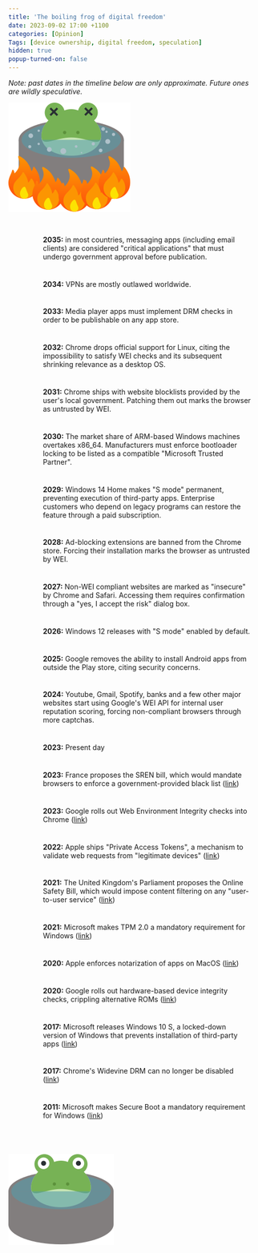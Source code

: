 ```yaml
---
title: 'The boiling frog of digital freedom'
date: 2023-09-02 17:00 +1100
categories: [Opinion]
Tags: [device ownership, digital freedom, speculation]
hidden: true
popup-turned-on: false
---
```


_Note: past dates in the timeline below are only approximate. Future ones are wildly speculative._

<style type="text/css">

.thermometer_stretch {
  min-width: 50px;
  max-width: 50px;
  display: flex;
  flex-direction: column;
}

.thermometer_empty_grad {
  min-height: 10px;
  background-size: 100% 100%;
  background-image: url("/assets/boiling_frog/thermometer_empty.svg");
}

.thermometer_empty_fill {
  flex: 1;
  background-size: 100% 100%;
  background-image: url("/assets/boiling_frog/thermometer_empty_fill.svg");
}

.thermometer_full_grad {
  min-height: 10px;
  background-size: 100% 100%;
  background-image: url("/assets/boiling_frog/thermometer_full.svg");
}

.thermometer_full_fill {
  flex: 1;
  background-size: 100% 100%;
  background-image: url("/assets/boiling_frog/thermometer_full_fill.svg");
}

.thermometer_partial_grad {
  min-height: 10px;
  background-size: 100% 100%;
  background-image: url("/assets/boiling_frog/thermometer_partial.svg");
}

.thermometer_bottom_cap {
  width: 50px;
  height: 50px;
  background-size: 100% 100%;
  background-image: url("/assets/boiling_frog/thermometer_bottom_cap.svg");
  transform: scale(1.2);
}

.thermometer_top_cap {
  width: 50px;
  height: 25px;
  background-size: 100% 100%;
  background-image: url("/assets/boiling_frog/thermometer_top_cap.svg");
}

.entry {
  display: flex;
  align-items: stretch;
  /* margin-left: 3cm; */
  height: auto;
  width: 100%;
}

.entry_text {
  margin: auto 0px auto 0px;
  padding: 0.5cm 0.5cm;
}

</style>

  <img src="/assets/boiling_frog/frog_dead.svg">

  <div class="entry">
    <div class="thermometer_top_cap"></div>
  </div>

  <div class="entry">
    <div class="thermometer_stretch">
      <div class="thermometer_empty_fill"></div>
      <div class="thermometer_empty_grad"></div>
      <div class="thermometer_empty_fill"></div>
    </div>
    <div class="entry_text">
    <b>2035:</b> in most countries, messaging apps (including email clients) are considered "critical applications" that must undergo government approval before publication.
    </div>
  </div>

  <div class="entry">
    <div class="thermometer_stretch">
      <div class="thermometer_empty_fill"></div>
      <div class="thermometer_empty_grad"></div>
      <div class="thermometer_empty_fill"></div>
    </div>
    <div class="entry_text">
    <b>2034:</b> VPNs are mostly outlawed worldwide.
    </div>
  </div>

  <div class="entry">
    <div class="thermometer_stretch">
      <div class="thermometer_empty_fill"></div>
      <div class="thermometer_empty_grad"></div>
      <div class="thermometer_empty_fill"></div>
    </div>
    <div class="entry_text">
    <b>2033:</b> Media player apps must implement DRM checks in order to be publishable on any app store.
    </div>
  </div>

  <div class="entry">
    <div class="thermometer_stretch">
      <div class="thermometer_empty_fill"></div>
      <div class="thermometer_empty_grad"></div>
      <div class="thermometer_empty_fill"></div>
    </div>
    <div class="entry_text">
    <b>2032:</b> Chrome drops official support for Linux, citing the impossibility to satisfy WEI checks and its subsequent shrinking relevance as a desktop OS.
    </div>
  </div>

  <div class="entry">
    <div class="thermometer_stretch">
      <div class="thermometer_empty_fill"></div>
      <div class="thermometer_empty_grad"></div>
      <div class="thermometer_empty_fill"></div>
    </div>
    <div class="entry_text">
    <b>2031:</b> Chrome ships with website blocklists provided by the user's local government. Patching them out marks the browser as untrusted by WEI.
    </div>
  </div>

  <div class="entry">
    <div class="thermometer_stretch">
      <div class="thermometer_empty_fill"></div>
      <div class="thermometer_empty_grad"></div>
      <div class="thermometer_empty_fill"></div>
    </div>
    <div class="entry_text">
    <b>2030:</b> The market share of ARM-based Windows machines overtakes x86_64. Manufacturers must enforce bootloader locking to be listed as a compatible "Microsoft Trusted Partner".
    </div>
  </div>

  <div class="entry">
    <div class="thermometer_stretch">
      <div class="thermometer_empty_fill"></div>
      <div class="thermometer_empty_grad"></div>
      <div class="thermometer_empty_fill"></div>
    </div>
    <div class="entry_text">
    <b>2029:</b> Windows 14 Home makes "S mode" permanent, preventing execution of third-party apps. Enterprise customers who depend on legacy programs can restore the feature through a paid subscription.
    </div>
  </div>

  <div class="entry">
    <div class="thermometer_stretch">
      <div class="thermometer_empty_fill"></div>
      <div class="thermometer_empty_grad"></div>
      <div class="thermometer_empty_fill"></div>
    </div>
    <div class="entry_text">
    <b>2028:</b> Ad-blocking extensions are banned from the Chrome store. Forcing their installation marks the browser as untrusted by WEI.
    </div>
  </div>

  <div class="entry">
    <div class="thermometer_stretch">
      <div class="thermometer_empty_fill"></div>
      <div class="thermometer_empty_grad"></div>
      <div class="thermometer_empty_fill"></div>
    </div>
    <div class="entry_text">
    <b>2027:</b> Non-WEI compliant websites are marked as "insecure" by Chrome and Safari. Accessing them requires confirmation through a "yes, I accept the risk" dialog box.
    </div>
  </div>

  <div class="entry">
    <div class="thermometer_stretch">
      <div class="thermometer_empty_fill"></div>
      <div class="thermometer_empty_grad"></div>
      <div class="thermometer_empty_fill"></div>
    </div>
    <div class="entry_text">
    <b>2026:</b> Windows 12 releases with "S mode" enabled by default.
    </div>
  </div>

  <div class="entry">
    <div class="thermometer_stretch">
      <div class="thermometer_empty_fill"></div>
      <div class="thermometer_empty_grad"></div>
      <div class="thermometer_empty_fill"></div>
    </div>
    <div class="entry_text">
    <b>2025:</b> Google removes the ability to install Android apps from outside the Play store, citing security concerns.
    </div>
  </div>

  <div class="entry">
    <div class="thermometer_stretch">
      <div class="thermometer_empty_fill"></div>
      <div class="thermometer_empty_grad"></div>
      <div class="thermometer_empty_fill"></div>
    </div>
    <div class="entry_text">
    <b>2024:</b> Youtube, Gmail, Spotify, banks and a few other major websites start using Google's WEI API for internal user reputation scoring, forcing non-compliant browsers through more captchas.
    </div>
  </div>

  <div class="entry">
    <div class="thermometer_stretch">
      <div class="thermometer_empty_fill"></div>
      <div class="thermometer_partial_grad"></div>
      <div class="thermometer_full_fill"></div>
    </div>
    <div class="entry_text">
    <b>2023:</b> Present day
    </div>
  </div>

  <div class="entry">
    <div class="thermometer_stretch">
      <div class="thermometer_full_fill"></div>
      <div class="thermometer_full_grad"></div>
      <div class="thermometer_full_fill"></div>
    </div>
    <div class="entry_text">
    <b>2023:</b> France proposes the SREN bill, which would mandate browsers to enforce a government-provided black list (<a href="https://www.article19.org/resources/france-proposed-internet-bill-threatens-online-speech/">link</a>)
    </div>
  </div>

  <div class="entry">
    <div class="thermometer_stretch">
      <div class="thermometer_full_fill"></div>
      <div class="thermometer_full_grad"></div>
      <div class="thermometer_full_fill"></div>
    </div>
    <div class="entry_text">
    <b>2023:</b> Google rolls out Web Environment Integrity checks into Chrome (<a href="https://www.fsf.org/blogs/community/web-environment-integrity-is-an-all-out-attack-on-the-free-internet">link</a>)
    </div>
  </div>

  <div class="entry">
    <div class="thermometer_stretch">
      <div class="thermometer_full_fill"></div>
      <div class="thermometer_full_grad"></div>
      <div class="thermometer_full_fill"></div>
    </div>
    <div class="entry_text">
    <b>2022:</b> Apple ships "Private Access Tokens", a mechanism to validate web requests from "legitimate devices" (<a href="https://httptoolkit.com/blog/apple-private-access-tokens-attestation/">link</a>)
    </div>
  </div>

  <div class="entry">
    <div class="thermometer_stretch">
      <div class="thermometer_full_fill"></div>
      <div class="thermometer_full_grad"></div>
      <div class="thermometer_full_fill"></div>
    </div>
    <div class="entry_text">
    <b>2021:</b> The United Kingdom's Parliament proposes the Online Safety Bill, which would impose content filtering on any "user-to-user service" (<a href="https://en.wikipedia.org/wiki/Online_Safety_Bill">link</a>)
    </div>
  </div>

  <div class="entry">
    <div class="thermometer_stretch">
      <div class="thermometer_full_fill"></div>
      <div class="thermometer_full_grad"></div>
      <div class="thermometer_full_fill"></div>
    </div>
    <div class="entry_text">
    <b>2021:</b> Microsoft makes TPM 2.0 a mandatory requirement for Windows (<a href="https://www.theverge.com/2021/6/25/22550376/microsoft-windows-11-tpm-chips-requirement-security">link</a>)
    </div>
  </div>

  <div class="entry">
    <div class="thermometer_stretch">
      <div class="thermometer_full_fill"></div>
      <div class="thermometer_full_grad"></div>
      <div class="thermometer_full_fill"></div>
    </div>
    <div class="entry_text">
    <b>2020:</b> Apple enforces notarization of apps on MacOS (<a href="https://www.macrumors.com/2019/12/23/apple-mac-app-notarization-february-2020/">link</a>)
    </div>
  </div>

  <div class="entry">
    <div class="thermometer_stretch">
      <div class="thermometer_full_fill"></div>
      <div class="thermometer_full_grad"></div>
      <div class="thermometer_full_fill"></div>
    </div>
    <div class="entry_text">
    <b>2020:</b> Google rolls out hardware-based device integrity checks, crippling alternative ROMs (<a href="https://www.androidpolice.com/2020/06/29/googles-dreaded-safetynet-hardware-check-has-been-spotted-in-the-wild/">link</a>)
    </div>
  </div>

  <div class="entry">
    <div class="thermometer_stretch">
      <div class="thermometer_full_fill"></div>
      <div class="thermometer_full_grad"></div>
      <div class="thermometer_full_fill"></div>
    </div>
    <div class="entry_text">
    <b>2017:</b> Microsoft releases Windows 10 S, a locked-down version of Windows that prevents installation of third-party apps (<a href="https://www.techradar.com/news/windows-10-cloud-release-date-news-and-rumors">link</a>)
    </div>
  </div>

  <div class="entry">
    <div class="thermometer_stretch">
      <div class="thermometer_full_fill"></div>
      <div class="thermometer_full_grad"></div>
      <div class="thermometer_full_fill"></div>
    </div>
    <div class="entry_text">
    <b>2017:</b> Chrome's Widevine DRM can no longer be disabled (<a href="https://news.ycombinator.com/item?id=13514415">link</a>)
    </div>
  </div>
  
  <div class="entry">
    <div class="thermometer_stretch">
      <div class="thermometer_full_fill"></div>
      <div class="thermometer_full_grad"></div>
      <div class="thermometer_full_fill"></div>
    </div>
    <div class="entry_text">
    <b>2011:</b> Microsoft makes Secure Boot a mandatory requirement for Windows (<a href="https://en.wikipedia.org/wiki/UEFI#Secure_Boot_criticism">link</a>)
    </div>
  </div>

  <div class="entry">
    <div class="thermometer_bottom_cap"></div>
  </div>

  <img src="/assets/boiling_frog/frog_alive.svg">

